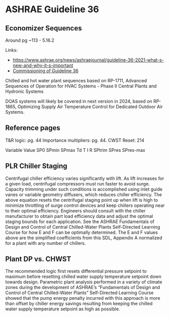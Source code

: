 # ASHRAE Guideline 36

## Economizer Sequences

Around pg ~113 - 5.16.2

Links:

- <https://www.ashrae.org/news/ashraejournal/guideline-36-2021-what-s-new-and-why-it-s-important>
- [Commissioning of Guideline 36](https://doi.org/10.6028/NIST.TN.2024)

Chilled and hot water plant sequences based on RP-1711, Advanced
Sequences of Operation for HVAC Systems - Phase II Central Plants and
Hydronic Systems

DOAS systems will likely be covered in next version in 2024, based on
RP-1865, Optimizing Supply Air Temperature Control for Dedicated Outdoor
Air Systems.


## Reference pages

T&R logic: pg. 44
Importance multipliers: pg. 44.
CWST Reset: 214

Variable	Value
SP0
SPmin
SPmax
Td
T
I
R
SPtrim
SPres
SPres-max

## PLR Chiller Staging

Centrifugal chiller efficiency varies significantly with lift. As lift increases for a given load, centrifugal compressors
must run faster to avoid surge. Capacity trimming under such conditions is accomplished using inlet guide vanes or
variable geometry diffusers, which reduces chiller efficiency. The above equation resets the centrifugal staging point
up when lift is high to minimize throttling of surge control devices and keep chillers operating near to their optimal
efficiency. Engineers should consult with the chiller manufacturer to obtain part load efficiency data and adjust the
optimal staging bounds for each application. See the ASHRAE Fundamentals of Design and Control of Central
Chilled-Water Plants Self-Directed Learning Course for how E and F can be optimally determined. The E and F
values above are the simplified coefficients from this SDL, Appendix A normalized for a plant with any number of
chillers.

## Plant DP vs. CHWST

The recommended logic first resets differential pressure setpoint to maximum before resetting chilled water supply
temperature setpoint down towards design. Parametric plant analysis performed in a variety of climate zones during
the development of ASHRAE’s “Fundamentals of Design and Control of Central Chilled-Water Plants” Self-Directed
Learning Course showed that the pump energy penalty incurred with this approach is more than offset by
chiller energy savings resulting from keeping the chilled water supply temperature setpoint as high as possible.
